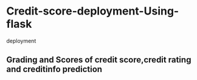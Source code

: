 # Credit-score-deployment-Using-flask
deployment

## Grading and Scores of credit score,credit rating and creditinfo prediction
